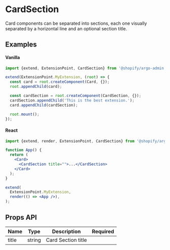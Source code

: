 # CardSection

Card components can be separated into sections, each one visually separated by a horizontal line and an optional section title.

## Examples

#### Vanilla

```js
import {extend, ExtensionPoint, CardSection} from '@shopify/argo-admin';

extend(ExtensionPoint.MyExtension, (root) => {
  const card = root.createComponent(Card, {});
  root.appendChild(card);

  const cardSection = root.createComponent(CardSection, {});
  cardSection.appendChild('This is the best extension.');
  card.appendChild(cardSection);

  root.mount();
});
```

#### React

```jsx
import {extend, render, ExtensionPoint, CardSection} from '@shopify/argo-admin-react';

function App() {
  return (
    <Card>
      <CardSection title="">...</CardSection>
    </Card>
  );
}

extend(
  ExtensionPoint.MyExtension,
  render(() => <App />),
);
```

## Props API

| Name  | Type   | Description        | Required |
| ----- | ------ | ------------------ | -------- |
| title | string | Card Section title |          |

